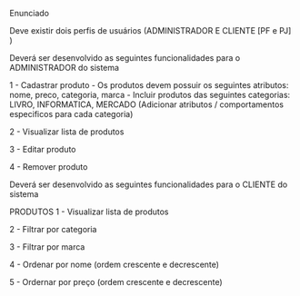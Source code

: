 Enunciado

Deve existir dois perfis de usuários (ADMINISTRADOR E CLIENTE [PF e PJ] )

Deverá ser desenvolvido as seguintes funcionalidades para o ADMINISTRADOR do sistema

1 - Cadastrar produto - Os produtos devem possuir os seguintes atributos: nome, preco, categoria, marca - Incluir produtos das seguintes categorias: LIVRO, INFORMATICA, MERCADO (Adicionar atributos / comportamentos especificos para cada categoria)

2 - Visualizar lista de produtos

3 - Editar produto

4 - Remover produto

Deverá ser desenvolvido as seguintes funcionalidades para o CLIENTE do sistema

PRODUTOS
1 - Visualizar lista de produtos

2 - Filtrar por categoria

3 - Filtrar por marca

4 - Ordenar por nome (ordem crescente e decrescente)

5 - Ordernar por preço (ordem crescente e decrescente)